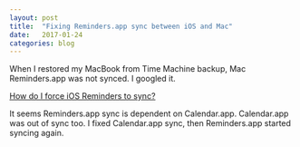 ```yaml
---
layout: post
title:  "Fixing Reminders.app sync between iOS and Mac"
date:   2017-01-24
categories: blog
---
```


When I restored my MacBook from Time Machine backup, Mac Reminders.app was not synced. I googled it.

[How do I force iOS Reminders to sync?](http://apple.stackexchange.com/questions/181078/how-do-i-force-ios-reminders-to-sync)

It seems Reminders.app sync is dependent on Calendar.app. Calendar.app was out of sync too. I fixed Calendar.app sync, then Reminders.app started syncing again.
